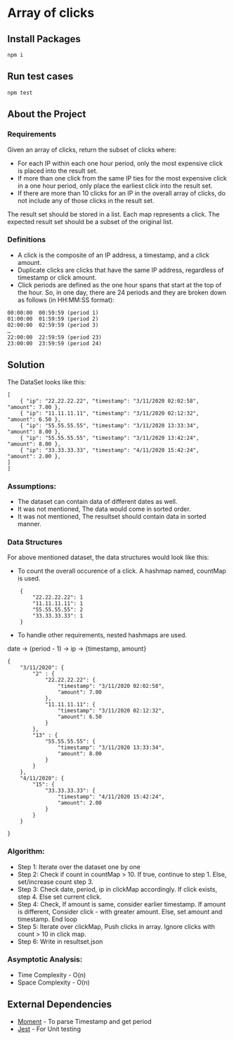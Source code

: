 # Array of clicks

## Install Packages
```
npm i
```
## Run test cases
```
npm test
```

## About the Project

### Requirements 

Given an array of clicks, return the subset of clicks where: 

* For each IP within each one hour period, only the most expensive click is placed into the result set.
* If more than one click from the same IP ties for the most expensive click in a one hour period, only place the earliest click into the result set.
* If there are more than 10 clicks for an IP in the overall array of clicks, do not include any of those clicks in the result set. 

The result set should be stored in a list. Each map represents a click. The expected result set should be a subset of the original list. 


### Definitions
- A click ​is the composite of an IP address, a timestamp, and a click amount. 
- Duplicate clicks​ are clicks that have the same IP address, regardless of timestamp or click amount. 
- Click periods​ are defined as the one hour spans that start at the top of the hour. So, in one day, there are 24 periods and they are broken down as follows (in HH:MM:SS format): 

```
00:00:00 ­ 00:59:59 (period 1) 
01:00:00 ­ 01:59:59 (period 2) 
02:00:00 ­ 02:59:59 (period 3) 
… 
22:00:00 ­ 22:59:59 (period 23) 
23:00:00 ­ 23:59:59 (period 24)
```



## Solution

The DataSet looks like this:
```
[
    { "ip": "22.22.22.22", "timestamp": "3/11/2020 02:02:58", "amount": 7.00 },
    { "ip": "11.11.11.11", "timestamp": "3/11/2020 02:12:32", "amount": 6.50 },
    { "ip": "55.55.55.55", "timestamp": "3/11/2020 13:33:34", "amount": 8.00 },
    { "ip": "55.55.55.55", "timestamp": "3/11/2020 13:42:24", "amount": 8.00 },
    { "ip": "33.33.33.33", "timestamp": "4/11/2020 15:42:24", "amount": 2.00 },
]
]
```

### Assumptions: 

* The dataset can contain data of different dates as well.
* It was not mentioned, The data would come in sorted order.
* It was not mentioned, The resultset should contain data in sorted manner.

### Data Structures

For above mentioned dataset, the data structures would look like this:

- To count the overall occurence of a click. A hashmap named, countMap is used. 
```
    { 
        "22.22.22.22": 1
        "11.11.11.11": 1
        "55.55.55.55": 2
        "33.33.33.33": 1
    }
```

- To handle other requirements, nested hashmaps are used.

date -> (period - 1) -> ip -> {timestamp, amount} 

```
{
    "3/11/2020": {
        "2" : {
            "22.22.22.22": {
                "timestamp": "3/11/2020 02:02:58", 
                "amount": 7.00 
            },
            "11.11.11.11": {
                "timestamp": "3/11/2020 02:12:32", 
                "amount": 6.50
            }
        },
        "13" : {
            "55.55.55.55": {
                "timestamp": "3/11/2020 13:33:34", 
                "amount": 8.00
            }
        }
    },
    "4/11/2020": {
        "15": {
            "33.33.33.33": {
                "timestamp": "4/11/2020 15:42:24", 
                "amount": 2.00 
            }
        }
    }

}
```   

### Algorithm:

- Step 1: Iterate over the dataset one by one
- Step 2: Check if count in countMap > 10. If true, continue to step 1. Else, set/increase count step 3.
- Step 3: Check date, period, ip in clickMap accordingly. If click exists, step 4. Else set current click.
- Step 4: Check, If amount is same, consider earlier timestamp. If amount is different, Consider click - with greater amount. Else, set amount and timestamp.  End loop
- Step 5: Iterate over clickMap, Push clicks in array. Ignore clicks with count > 10 in click map.
- Step 6: Write in resultset.json

### Asymptotic Analysis:


- Time Complexity - O(n)
- Space Complexity - O(n)

## External Dependencies
*  [Moment](https://momentjs.com/) - To parse Timestamp and get period
*  [Jest](https://jestjs.io/) - For Unit testing

